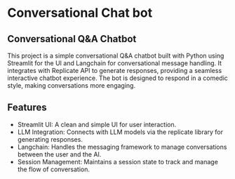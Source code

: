 # Conversational Chat bot

## Conversational Q&A Chatbot
This project is a simple conversational Q&A chatbot built with Python using Streamlit for the UI and Langchain for conversational message handling. It integrates with Replicate API to generate responses, providing a seamless interactive chatbot experience. The bot is designed to respond in a comedic style, making conversations more engaging.

## Features
- Streamlit UI: A clean and simple UI for user interaction.
- LLM Integration: Connects with LLM models via the replicate library for generating responses.
- Langchain: Handles the messaging framework to manage conversations between the user and the AI.
- Session Management: Maintains a session state to track and manage the flow of conversation.
